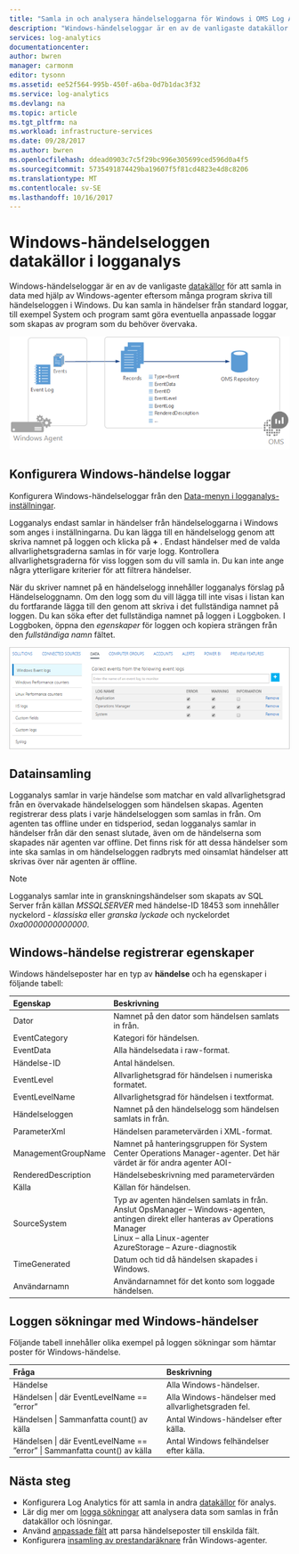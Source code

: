```yaml
---
title: "Samla in och analysera händelseloggarna för Windows i OMS Log Analytics | Microsoft Docs"
description: "Windows-händelseloggar är en av de vanligaste datakällor som används av logganalys.  Den här artikeln beskriver hur du konfigurerar insamling av Windows-händelseloggar och information om poster skapas i OMS-databasen."
services: log-analytics
documentationcenter: 
author: bwren
manager: carmonm
editor: tysonn
ms.assetid: ee52f564-995b-450f-a6ba-0d7b1dac3f32
ms.service: log-analytics
ms.devlang: na
ms.topic: article
ms.tgt_pltfrm: na
ms.workload: infrastructure-services
ms.date: 09/28/2017
ms.author: bwren
ms.openlocfilehash: ddead0903c7c5f29bc996e305699ced596d0a4f5
ms.sourcegitcommit: 5735491874429ba19607f5f81cd4823e4d8c8206
ms.translationtype: MT
ms.contentlocale: sv-SE
ms.lasthandoff: 10/16/2017
---
```

# <a name="windows-event-log-data-sources-in-log-analytics"></a>Windows-händelseloggen datakällor i logganalys
Windows-händelseloggar är en av de vanligaste [datakällor](log-analytics-data-sources.md) för att samla in data med hjälp av Windows-agenter eftersom många program skriva till händelseloggen i Windows.  Du kan samla in händelser från standard loggar, till exempel System och program samt göra eventuella anpassade loggar som skapas av program som du behöver övervaka.

![Windows-händelser](media/log-analytics-data-sources-windows-events/overview.png)     

## <a name="configuring-windows-event-logs"></a>Konfigurera Windows-händelse loggar
Konfigurera Windows-händelseloggar från den [Data-menyn i logganalys-inställningar](log-analytics-data-sources.md#configuring-data-sources).

Logganalys endast samlar in händelser från händelseloggarna i Windows som anges i inställningarna.  Du kan lägga till en händelselogg genom att skriva namnet på loggen och klicka på  **+** .  Endast händelser med de valda allvarlighetsgraderna samlas in för varje logg.  Kontrollera allvarlighetsgraderna för viss loggen som du vill samla in.  Du kan inte ange några ytterligare kriterier för att filtrera händelser.

När du skriver namnet på en händelselogg innehåller logganalys förslag på Händelseloggnamn. Om den logg som du vill lägga till inte visas i listan kan du fortfarande lägga till den genom att skriva i det fullständiga namnet på loggen. Du kan söka efter det fullständiga namnet på loggen i Loggboken. I Loggboken, öppna den *egenskaper* för loggen och kopiera strängen från den *fullständiga namn* fältet.

![Konfigurera Windows-händelser](media/log-analytics-data-sources-windows-events/configure.png)

## <a name="data-collection"></a>Datainsamling
Logganalys samlar in varje händelse som matchar en vald allvarlighetsgrad från en övervakade händelseloggen som händelsen skapas.  Agenten registrerar dess plats i varje händelseloggen som samlas in från.  Om agenten tas offline under en tidsperiod, sedan logganalys samlar in händelser från där den senast slutade, även om de händelserna som skapades när agenten var offline.  Det finns risk för att dessa händelser som inte ska samlas in om händelseloggen radbryts med oinsamlat händelser att skrivas över när agenten är offline.

>[!NOTE]
>Logganalys samlar inte in granskningshändelser som skapats av SQL Server från källan *MSSQLSERVER* med händelse-ID 18453 som innehåller nyckelord - *klassiska* eller *granska lyckade* och nyckelordet *0xa0000000000000*.
>

## <a name="windows-event-records-properties"></a>Windows-händelse registrerar egenskaper
Windows händelseposter har en typ av **händelse** och ha egenskaper i följande tabell:

| Egenskap | Beskrivning |
|:--- |:--- |
| Dator |Namnet på den dator som händelsen samlats in från. |
| EventCategory |Kategori för händelsen. |
| EventData |Alla händelsedata i raw-format. |
| Händelse-ID |Antal händelsen. |
| EventLevel |Allvarlighetsgrad för händelsen i numeriska formatet. |
| EventLevelName |Allvarlighetsgrad för händelsen i textformat. |
| Händelseloggen |Namnet på den händelselogg som händelsen samlats in från. |
| ParameterXml |Händelsen parametervärden i XML-format. |
| ManagementGroupName |Namnet på hanteringsgruppen för System Center Operations Manager-agenter.  Det här värdet är för andra agenter AOI-<workspace ID> |
| RenderedDescription |Händelsebeskrivning med parametervärden |
| Källa |Källan för händelsen. |
| SourceSystem |Typ av agenten händelsen samlats in från. <br> Anslut OpsManager – Windows-agenten, antingen direkt eller hanteras av Operations Manager <br> Linux – alla Linux-agenter  <br> AzureStorage – Azure-diagnostik |
| TimeGenerated |Datum och tid då händelsen skapades i Windows. |
| Användarnamn |Användarnamnet för det konto som loggade händelsen. |

## <a name="log-searches-with-windows-events"></a>Loggen sökningar med Windows-händelser
Följande tabell innehåller olika exempel på loggen sökningar som hämtar poster för Windows-händelse.

| Fråga | Beskrivning |
|:---|:---|
| Händelse |Alla Windows-händelser. |
| Händelsen &#124; där EventLevelName == ”error” |Alla Windows-händelser med allvarlighetsgraden fel. |
| Händelsen &#124; Sammanfatta count() av källa |Antal Windows-händelser efter källa. |
| Händelsen &#124; där EventLevelName == ”error” &#124; Sammanfatta count() av källa |Antal Windows felhändelser efter källa. |


## <a name="next-steps"></a>Nästa steg
* Konfigurera Log Analytics för att samla in andra [datakällor](log-analytics-data-sources.md) för analys.
* Lär dig mer om [logga sökningar](log-analytics-log-searches.md) att analysera data som samlas in från datakällor och lösningar.  
* Använd [anpassade fält](log-analytics-custom-fields.md) att parsa händelseposter till enskilda fält.
* Konfigurera [insamling av prestandaräknare](log-analytics-data-sources-performance-counters.md) från Windows-agenter.
